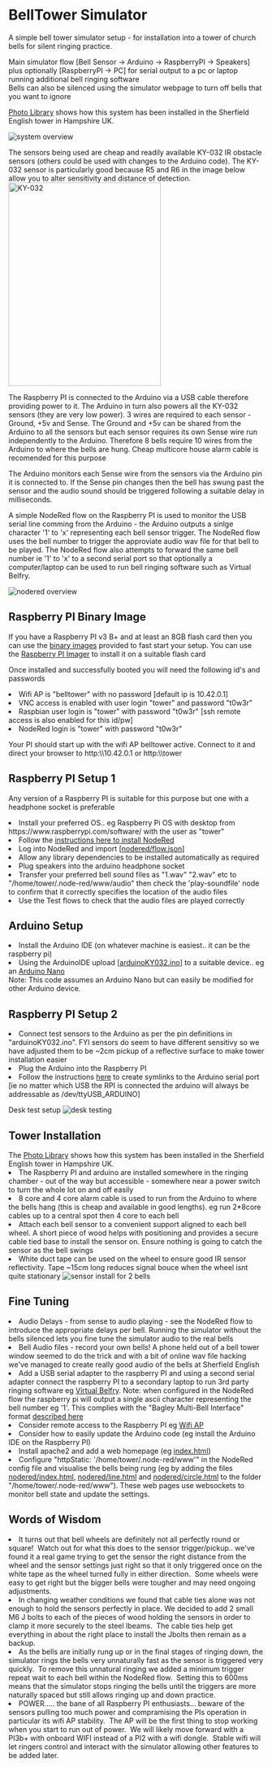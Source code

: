# BellTower Simulator
A simple bell tower simulator setup - for installation into a tower of church bells for silent ringing practice.

Main simulator flow  [Bell Sensor -> Arduino -> RaspberryPI -> Speakers]
<br>
plus optionally [RaspberryPI -> PC] for serial output to a pc or laptop running additional bell ringing software
<br>
Bells can also be silenced using the simulator webpage to turn off bells that you want to ignore

<a href="photos">Photo Library</a> shows how this system has been installed in the Sherfield English tower in Hampshire UK.

<img src="system.png"  alt="system overview">

The sensors being used are cheap and readily available KY-032 IR obstacle sensors (others could be used with changes to the Arduino code).  The KY-032 sensor is particularly good because R5 and R6 in the image below allow you to alter sensitivity and distance of detection.<br>
<img src="KY-032.png"  alt="KY-032" width="300" height="400">

The Raspberry PI is connected to the Arduino via a USB cable therefore providing power to it.  The Arduino in turn also powers all the KY-032 sensors (they are very low power).  3 wires are required to each sensor - Ground, +5v and Sense.  The Ground and +5v can be shared from the Arduino to all the sensors but each sensor requires its own Sense wire run independently to the Arduino.  Therefore 8 bells require 10 wires from the Arduino to where the bells are hung.  Cheap multicore house alarm cable is recomended for this purpose

The Arduino monitors each Sense wire from the sensors via the Arduino pin it is connected to.  If the Sense pin changes then the bell has swung past the sensor and the audio sound should be triggered following a suitable delay in milliseconds.  

A simple NodeRed flow on the Raspberry PI is used to monitor the USB serial line comming from the Arduino - the Arduino outputs a sinlge character '1' to 'x' representing each bell sensor trigger.  The NodeRed flow uses the bell number to trigger the approviate audio wav file for that bell to be played.  The NodeRed flow also attempts to forward the same bell number ie '1' to 'x' to a second serial port so that optionally a computer/laptop can be used to run bell ringing software such as Virtual Belfry.

<img src="nodered/noderedflow.png" alt="nodered overview">

<h2>Raspberry PI Binary Image</h1>
<p>If you have a Raspberry PI v3 B+ and at least an 8GB flash card then you can use the <a href="rpi3b">binary images</a> provided to fast start your setup.  You can use the <a href="https://www.raspberrypi.com/software/">Raspberry PI Imager</a> to install it on a suitable flash card
<p>Once installed and successfully booted you will need the following id's and passwords
<list>
<li>Wifi AP is "belltower" with no password [default ip is 10.42.0.1]
<li>VNC access is enabled with user login "tower" and password "t0w3r"
<li>Raspbian user login is "tower" with password "t0w3r" [ssh remote access is also enabled for this id/pw]
<li>NodeRed login is "tower" with password "t0w3r"
</list>
<p>Your PI should start up with the wifi AP belltower active. Connect to it and direct your browser to http:\\10.42.0.1 or http:\\tower

<h2>Raspberry PI Setup 1</h2>
<p>Any version of a Raspberry PI is suitable for this purpose but one with a headphone socket is preferable
<list>
  <li>Install your preferred OS.. eg Raspberry Pi OS with desktop from https://www.raspberrypi.com/software/ with the user as "tower"
  <li>Follow the <a href="https://nodered.org/docs/getting-started/raspberrypi">instructions here to install NodeRed</a>
  <li>Log into NodeRed and import [<a href="nodered/flow.json">nodered/flow.json</a>]
  <li>Allow any library dependencies to be installed automatically as required
  <li>Plug speakers into the arduino headphone socket
  <li>Transfer your preferred bell sound files as "1.wav" "2.wav" etc to "/home/tower/.node-red/www/audio" then check the 'play-soundfile' node to confirm that it correctly specifies the location of the audio files
  <li>Use the Test flows to check that the audio files are played correctly
</list>

<h2>Arduino Setup</h2>
<list>
  <li>Install the Arduino IDE (on whatever machine is easiest.. it can be the raspberry pi)
  <li>Using the ArduinoIDE upload [<a href="arduinoKY032.ino">arduinoKY032.ino</a>] to a suitable device.. eg an <a href="https://www.teachmemicro.com/wp-content/uploads/2019/06/Arduino-Nano-pinout.jpg">Arduino Nano</a><br>
</list>
Note: This code assumes an Arduino Nano but can easily be modified for other Arduino device.

<h2>Raspberry PI Setup 2</h2>
<list>
  <li>Connect test sensors to the Arduino as per the pin definitions in "arduinoKY032.ino".  FYI sensors do seem to have different sensitivy so we have adjusted them to be ~2cm pickup of a reflective surface to make tower installation easier
  <li>Plug the Arduino into the Raspberry PI
  <li>Follow the instructions <a href="https://www.freva.com/assign-fixed-usb-port-names-to-your-raspberry-pi/">here</a> to create symlinks to the Arduino serial port [ie no matter which USB the RPI is connected the arduino will always be addressable as /dev/ttyUSB_ARDUINO]
</list>
<p>Desk test setup
<img src="photos/desktest.png" alt="desk testing">
<p>
<h2>Tower Installation</h2>
The <a href="photos">Photo Library</a> shows how this system has been installed in the Sherfield English tower in Hampshire UK.
<list>
  <li>The Raspberry PI and arduino are installed somewhere in the ringing chamber - out of the way but accessible - somewhere near a power switch to turn the whole lot on and off easily
  <li>8 core and 4 core alarm cable is used to run from the Arduino to where the bells hang (this is cheap and available in good lengths).  eg run 2*8core cables up to a central spot then 4 core to each bell
  <li>Attach each bell sensor to a convenient support aligned to each bell wheel. A short piece of wood helps with positioning and provides a secure cable tied base to install the sensor on.  Ensure nothing is going to catch the sensor as the bell swings
  <li>White duct tape can be used on the wheel to ensure good IR sensor reflectivity.  Tape ~15cm long reduces signal bouce when the wheel isnt quite stationary
</list>

<img src="photos/fitted sensors.jpg" alt="sensor install for 2 bells">

<h2>Fine Tuning</h2>
<list>
  <li>Audio Delays - from sense to audio playing - see the NodeRed flow to introduce the appropriate delays per bell.  Running the simulator without the bells silenced lets you fine tune the simulator audio to the real bells
  <li>Bell Audio files - record your own bells!  A phone held out of a bell tower window seemed to do the trick and with a bit of online wav file hacking we've managed to create really good audio of the bells at Sherfield English
  <li>Add a USB serial adapter to the raspberry PI and using a second serial adapter connect the raspberry PI to a secondary laptop to run 3rd party ringing software eg <a href="https://www.belfryware.com/">Virtual Belfry</a>.  Note: when configured in the NodeRed flow the raspberry pi will output a single ascii character representing the bell number eg '1'.  This complies with the "Bagley Multi-Bell Interface" format <a href="https://www.abelsim.co.uk/doc/mbiconn.htm">described here</a>
  <li>Consider remote access to the Raspberry PI eg <a href="https://www.tomshardware.com/how-to/raspberry-pi-access-point">Wifi AP</a>
  <li>Consider how to easily update the Arduino code (eg install the Arduino IDE on the Raspberry PI)
  <li>Install apache2 and add a web homepage (eg <a href="index.html">index.html</a>)
  <li>Configure "httpStatic: '/home/tower/.node-red/www'" in the NodeRed config file and visualise the bells being rung (eg by adding the files <a href="nodered/index.html">nodered/index.html</a>, <a href="nodered/line.html">nodered/line.html</a> and <a href="nodered/circle.html">nodered/circle.html</a> to the folder "/home/tower/.node-red/www").  These web pages use websockets to monitor bell state and update the settings.
</list>

<h2>Words of Wisdom</h2>
<list>
<li>It turns out that bell wheels are definitely not all perfectly round or square!  Watch out for what this does to the sensor trigger/pickup.. we've found it a real game trying to get the sensor the right distance from the wheel and the sensor settings just right so that it only triggered once on the white tape as the wheel turned fully in either direction.  Some wheels were easy to get right but the bigger bells were tougher and may need ongoing adjustments.
  <li>In changing weather conditions we found that cable ties alone was not enough to hold the sensors perfectly in place. We decided to add 2 small M6 J bolts to each of the pieces of wood holding the sensors in order to clamp it more securely to the steel Ibeams.  The cable ties help get everything in about the right place to install the Jbolts then remain as a backup.
  <li>As the bells are initially rung up or in the final stages of ringing down, the simulator rings the bells very unnaturally fast as the sensor is triggered very quickly.  To remove this unnatural ringing we added a minimum trigger repeat wait to each bell within the NodeRed flow.  Setting this to 600ms means that the simulator stops ringing the bells until the triggers are more naturally spaced but still allows ringing up and down practice.
  <li>POWER..... the bane of all Raspberry PI enthusiasts... beware of the sensors pulling too much power and compramising the PIs operation in particular its wifi AP stability.  The AP will be the first thing to stop working when you start to run out of power.  We will likely move forward with a PI3b+ with onboard WIFI instead of a PI2 with a wifi dongle.  Stable wifi will let ringers control and interact with the simulator allowing other features to be added later.
</list>
